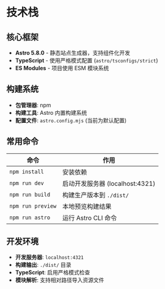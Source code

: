 # 技术栈

## 核心框架
- **Astro 5.8.0** - 静态站点生成器，支持组件化开发
- **TypeScript** - 使用严格模式配置 (`astro/tsconfigs/strict`)
- **ES Modules** - 项目使用 ESM 模块系统

## 构建系统
- **包管理器**: npm
- **构建工具**: Astro 内置构建系统
- **配置文件**: `astro.config.mjs` (当前为默认配置)

## 常用命令

| 命令 | 作用 |
|------|------|
| `npm install` | 安装依赖 |
| `npm run dev` | 启动开发服务器 (localhost:4321) |
| `npm run build` | 构建生产版本到 `./dist/` |
| `npm run preview` | 本地预览构建结果 |
| `npm run astro` | 运行 Astro CLI 命令 |

## 开发环境
- **开发服务器**: `localhost:4321`
- **构建输出**: `./dist/` 目录
- **TypeScript**: 启用严格模式检查
- **模块解析**: 支持相对路径导入资源文件